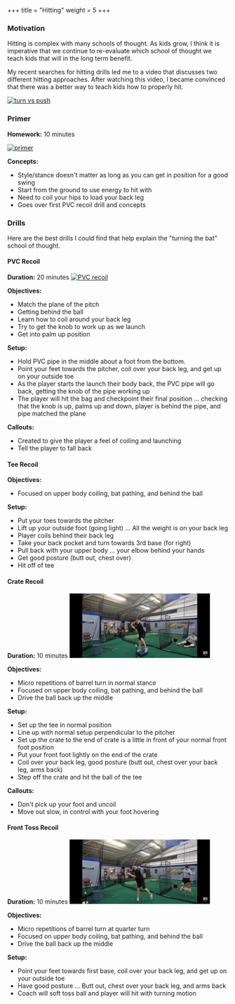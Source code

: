 +++
title = "Hitting"
weight = 5
+++

### Motivation
Hitting is complex with many schools of thought.  As kids grow, I think it is imperative that we continue to re-evaluate which school of thought we teach kids that will in the long term benefit.

My recent searches for hitting drills led me to a video that discusses two different hitting approaches.  After watching this video, I became convinced that there was a better way to teach kids how to properly hit.

[![turn vs push](http://img.youtube.com/vi/udhH9pke5jM/0.jpg)](http://www.youtube.com/watch?v=udhH9pke5jM "turn vs push")

### Primer
**Homework:** 10 minutes

[![primer](http://img.youtube.com/vi/PhN7v3Lqugw/0.jpg)](https://youtu.be/PhN7v3Lqugw "Primer")

**Concepts:**
- Style/stance doesn't matter as long as you can get in position for a good swing
- Start from the ground to use energy to hit with
- Need to coil your hips to load your back leg
- Goes over first PVC recoil drill and concepts

### Drills
Here are the best drills I could find that help explain the "turning the bat" school of thought.

#### PVC Recoil
**Duration:** 20 minutes
[![PVC recoil](http://img.youtube.com/vi/fwAV_zEf_1Y/0.jpg)](https://youtu.be/fwAV_zEf_1Y "PVC recoil")

**Objectives:**
- Match the plane of the pitch
- Getting behind the ball
- Learn how to coil around your back leg
- Try to get the knob to work up as we launch
- Get into palm up position

**Setup:**
- Hold PVC pipe in the middle about a foot from the bottom.
- Point your feet towards the pitcher, coil over your back leg, and get up on your outside toe
- As the player starts the launch their body back, the PVC pipe will go back, getting the knob of the pipe working up
- The player will hit the bag and checkpoint their final position ... checking that the knob is up, palms up and down, player is behind the pipe, and pipe matched the plane  

**Callouts:**
- Created to give the player a feel of coiling and launching
- Tell the player to fall back

#### Tee Recoil
**Objectives:**
- Focused on upper body coiling, bat pathing, and behind the ball

**Setup:**
- Put your toes towards the pitcher
- Lift up your outside foot (going light) ... All the weight is on your back leg
- Player coils behind their back leg
- Take your back pocket and turn towards 3rd base (for right)
- Pull back with your upper body ... your elbow behind your hands
- Get good posture (butt out, chest over)
- Hit off of tee

#### Crate Recoil
**Duration:** 10 minutes
[![Crate Recoil](/images/hitting_crate_drill.png)](https://youtu.be/4XJNE2UJk8g?start=155&end=340 "Crate Recoil")

**Objectives:**
- Micro repetitions of barrel turn in normal stance
- Focused on upper body coiling, bat pathing, and behind the ball
- Drive the ball back up the middle

**Setup:**
- Set up the tee in normal position
- Line up with normal setup perpendicular to the pitcher
- Set up the crate to the end of crate is a little in front of your normal front foot position
- Put your front foot lightly on the end of the crate
- Coil over your back leg, good posture (butt out, chest over your back leg, arms back)
- Step off the crate and hit the ball of the tee

**Callouts:**
- Don't pick up your foot and uncoil
- Move out slow, in control with your foot hovering

#### Front Toss Recoil
**Duration:** 10 minutes
[![Front Toss](/images/hitting_fronttoss_drill.png)](https://youtu.be/4XJNE2UJk8g?start=55&end=155 "Front Toss")

**Objectives:**
- Micro repetitions of barrel turn at quarter turn
- Focused on upper body coiling, bat pathing, and behind the ball
- Drive the ball back up the middle

**Setup:**
- Point your feet towards first base, coil over your back leg, and get up on your outside toe
- Have good posture ... Butt out, chest over your back leg, and arms back
- Coach will soft toss ball and player will hit with turning motion
